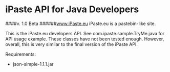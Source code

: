 iPaste API for Java Developers
===============
####v. 1.0 Beta
######www.iPaste.eu
iPaste.eu is a pastebin-like site.

This is the iPaste.eu developers API. 
See com.ipaste.sample.TryMe.java for API usage example.
These classes have not been tested enough. However, overall, this is very similar to the final version of the iPaste API.


Requirements:
* json-simple-1.1.1.jar
